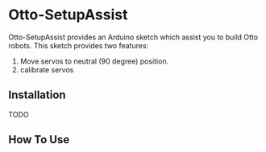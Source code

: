 # Otto-SetupAssist
Otto-SetupAssist provides an Arduino sketch which assist you to build Otto robots. This sketch provides two features: 
1. Move servos to neutral  (90 degree) position. 
2. calibrate servos


## Installation

TODO

## How To Use

